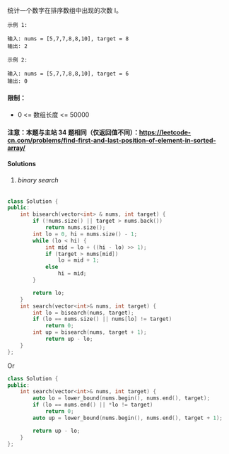 统计一个数字在排序数组中出现的次数 I。

 

```
示例 1:

输入: nums = [5,7,7,8,8,10], target = 8
输出: 2

示例 2:

输入: nums = [5,7,7,8,8,10], target = 6
输出: 0
```

 

#### 限制：

- 0 <= 数组长度 <= 50000

 

#### 注意：本题与主站 34 题相同（仅返回值不同）：https://leetcode-cn.com/problems/find-first-and-last-position-of-element-in-sorted-array/




#### Solutions

1. ###### binary search

```cpp
class Solution {
public:
    int bisearch(vector<int> & nums, int target) {
        if (!nums.size() || target > nums.back())
            return nums.size();
        int lo = 0, hi = nums.size() - 1;
        while (lo < hi) {
            int mid = lo + ((hi - lo) >> 1);
            if (target > nums[mid])
                lo = mid + 1;
            else
                hi = mid;
        }

        return lo;
    }
    int search(vector<int>& nums, int target) {
        int lo = bisearch(nums, target);
        if (lo == nums.size() || nums[lo] != target)
            return 0;
        int up = bisearch(nums, target + 1);
            return up - lo;
    }
};
```

Or

```cpp
class Solution {
public:
    int search(vector<int>& nums, int target) {
        auto lo = lower_bound(nums.begin(), nums.end(), target);
        if (lo == nums.end() || *lo != target)
            return 0;
        auto up = lower_bound(nums.begin(), nums.end(), target + 1);

        return up - lo;
    }
};
```